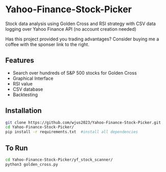 # Yahoo-Finance-Stock-Picker
Stock data analysis using Golden Cross and RSI strategy with CSV data logging over Yahoo Finance API (no account creation needed)

Has this project provided you trading advantages? Consider buying me a coffee with the sponser link to the right.


## Features

- Search over hundreds of S&P 500 stocks for Golden Cross
- Graphical Interface
- RSI value
- CSV database
- Backtesting

## Installation
```bash
git clone https://github.com/wjus2023/Yahoo-Finance-Stock-Picker.git
cd Yahoo-Finance-Stock-Picker/
pip install -r requirements.txt  #install all dependencies
```

## To Run
```bash
cd Yahoo-Finance-Stock-Picker/yf_stock_scanner/
python3 golden_cross.py
```
